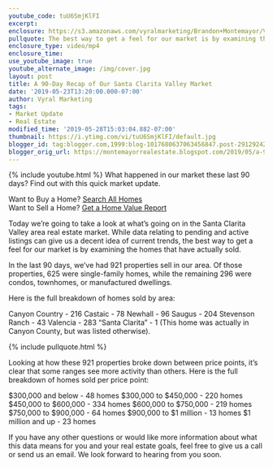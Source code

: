 ```yaml
---
youtube_code: tuU6SmjKlFI
excerpt:
enclosure: https://s3.amazonaws.com/vyralmarketing/Brandon+Montemayor/Videos/Santa+Clarita+Valley+Real+Estate+-+A+90-Day+Recap+of+Our+Santa+Clarita+Valley+Market.mp4
pullquote: The best way to get a feel for our market is by examining the homes that have actually sold.
enclosure_type: video/mp4
enclosure_time:
use_youtube_image: true
youtube_alternate_image: /img/cover.jpg
layout: post
title: A 90-Day Recap of Our Santa Clarita Valley Market
date: '2019-05-23T13:20:00.000-07:00'
author: Vyral Marketing
tags:
- Market Update
- Real Estate
modified_time: '2019-05-28T15:03:04.882-07:00'
thumbnail: https://i.ytimg.com/vi/tuU6SmjKlFI/default.jpg
blogger_id: tag:blogger.com,1999:blog-1017680637063456847.post-2912924202048816565
blogger_orig_url: https://montemayorrealestate.blogspot.com/2019/05/a-90-day-recap-of-our-santa-clarita.html
---
```

{% include youtube.html %}
What happened in our market these last 90 days?
Find out with this quick market update.

<div class="post-cta">
Want to Buy a Home? <a href="http://myscvhomefinder.com/search#?q_limit=36&q_prioritize=agents.0.id=F207098400%7Coffice.id=FF7000252&mlsId=347&status=1%7C3&q_sort=createdAt-&q_offset=0" target="_blank">Search All Homes</a><br>
Want to Sell a Home? <a href="http://myscvhomefinder.com/home_value" target="_blank">Get a Home Value Report</a>
</div>

Today we’re going to take a look at what’s going on in the Santa Clarita Valley area real estate market. While data relating to pending and active listings can give us a decent idea of current trends, the best way to get a feel for our market is by examining the homes that have actually sold.

In the last 90 days, we’ve had 921 properties sell in our area. Of those properties, 625 were single-family homes, while the remaining 296 were condos, townhomes, or manufactured dwellings.

Here is the full breakdown of homes sold by area:

Canyon Country - 216
Castaic - 78
Newhall - 96
Saugus - 204
Stevenson Ranch - 43
Valencia - 283
“Santa Clarita” - 1 (This home was actually in Canyon County, but was listed otherwise).

{% include pullquote.html %}

Looking at how these 921 properties broke down between price points, it’s clear that some ranges see more activity than others. Here is the full breakdown of homes sold per price point:

$300,000 and below - 48 homes
$300,000 to $450,000 - 220 homes
$450,000 to $600,000 - 334 homes
$600,000 to $750,000 - 219 homes
$750,000 to $900,000 - 64 homes
$900,000 to $1 million - 13 homes
$1 million and up - 23 homes

If you have any other questions or would like more information about what this data means for you and your real estate goals, feel free to give us a call or send us an email. We look forward to hearing from you soon.
